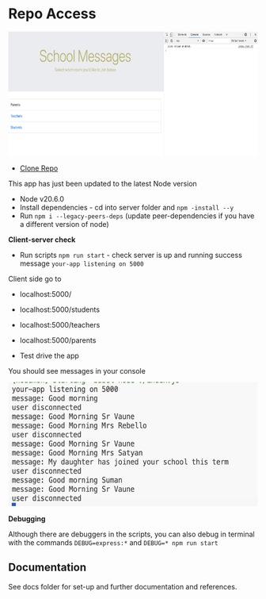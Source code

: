 # Repo Access
<img src="https://github.com/SumiSastri/websockets-chat-app/blob/3baa5f28577d45919c1dd30ed5ef30d601127ba5/websockets-chat-app/assets/images/jam-stack-chat-app.png" alt="jam-stack-chat-app" height="250"/>

- [Clone Repo](https://github.com/SumiSastri/websockets-chat-app.git)

This app has just been updated to the latest Node version
- Node v20.6.0
- Install dependencies - cd into server folder and `npm -install --y`
- Run `npm i --legacy-peers-deps` (update peer-dependencies if you have a different version of node)

__Client-server check__

- Run scripts `npm run start` - check server is up and running success message `your-app listening on 5000`

Client side go to 
- localhost:5000/
- localhost:5000/students
- localhost:5000/teachers
- localhost:5000/parents 

- Test drive the app

You should see messages in your console

<img src="https://github.com/SumiSastri/websockets-chat-app/blob/3baa5f28577d45919c1dd30ed5ef30d601127ba5/websockets-chat-app/assets/images/node-console-logs.png" alt="node-console-logs" height="250"/>

__Debugging__ 

Although there are debuggers in the scripts, you can also debug in terminal with the commands `DEBUG=express:*` and `DEBUG=* npm run start`

## Documentation

See docs folder for set-up and further documentation and references.
